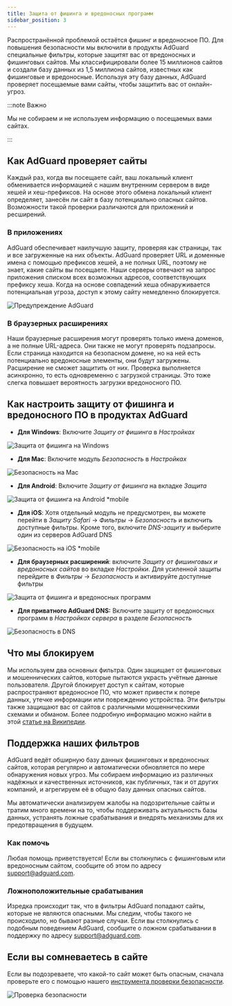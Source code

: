 ```yaml
---
title: Защита от фишинга и вредоносных программ
sidebar_position: 3
---
```


Распространённой проблемой остаётся фишинг и вредоносное ПО. Для повышения безопасности мы включили в продукты AdGuard специальные фильтры, которые защитят вас от вредоносных и фишинговых сайтов. Мы классифицировали более 15 миллионов сайтов и создали базу данных из 1,5 миллиона сайтов, известных как фишинговые и вредоносные. Используя эту базу данных, AdGuard проверяет посещаемые вами сайты, чтобы защитить вас от онлайн-угроз.

:::note Важно

Мы не собираем и не используем информацию о посещаемых вами сайтах.

:::

## Как AdGuard проверяет сайты

Каждый раз, когда вы посещаете  сайт, ваш локальный клиент обменивается информацией с нашим внутренним сервером в виде хешей и хеш-префиксов. На основе этого обмена локальный клиент определяет, занесён ли сайт в базу потенциально опасных сайтов. Возможности такой проверки различаются для приложений и ресширений.

### В приложениях

AdGuard обеспечивает наилучшую защиту, проверяя как страницы, так и все загруженные на них объекты. AdGuard проверяет URL и доменные имена с помощью префиксов хешей, а не полных URL, поэтому не знает, какие сайты вы посещаете. Наши серверы отвечают на запрос приложения списком всех возможных адресов, соответствующих префиксу хеша. Когда на основе совпадений хеша обнаруживается потенциальная угроза, доступ к этому сайту немедленно блокируется.

![Предупреждение AdGuard](https://cdn.adtidy.org/content/kb/ad_blocker/general/dangerous_website_blocked.png)

### В браузерных расширениях

Наши браузерные расширения могут проверять только имена доменов, а не полные URL-адреса. Они также не могут проверять подзапросы. Если страница находится на безопасном домене, но на ней есть потенциально вредоносные элементы, они будут загружены. Расширение не сможет защитить от них. Проверка выполняется асинхронно, то есть одновременно с загрузкой страницы. Это тоже слегка повышает вероятность загрузки вредоносного ПО.

## Как настроить защиту от фишинга и вредоносного ПО в продуктах AdGuard

- **Для Windows**: Включите *Защиту от фишинга* в *Настройках*

![Защита от фишинга на Windows](https://cdn.adtidy.org/content/kb/ad_blocker/general/windows.png)

- **Для Mac**: Включите модуль *Безопасность* в *Настройках*

![Безопасность на Mac](https://cdn.adtidy.org/content/kb/ad_blocker/general/bs_mac.png)

- **Для Android**: Включите *Защиту от фишинга* на вкладке *Защита*

![Защита от фишинга на Android *mobile](https://cdn.adtidy.org/content/kb/ad_blocker/general/bs_android.png)

- **Для iOS**: Хотя отдельный модуль не предусмотрен, вы можете перейти в *Защиту Safari* → *Фильтры* → *Безопасность* и включить доступные фильтры. Кроме того, включите *DNS-защиту* и выберите один из серверов AdGuard DNS

![Безопасность на iOS *mobile](https://cdn.adtidy.org/content/kb/ad_blocker/general/bs_ios.jpg)

- **Для браузерных расширений**: включите *Защиту от фишинговых и вредоносных сайтов* во вкладке *Настройки*. Для усиленной защиты перейдите в *Фильтры* → *Безопасность* и активируйте доступные фильтры

![Защита от фишинга и вредоносных программ](https://cdn.adtidy.org/content/kb/ad_blocker/general/extension_protection.png)

- **Для приватного AdGuard DNS:** Включите защиту от вредоносных программ в *Настройках сервера* в разделе *Безопасность*

![Безопасность в DNS](https://cdn.adtidy.org/content/kb/ad_blocker/general/bs_dns.png)

## Что мы блокируем

Мы используем два основных фильтра. Один защищает от фишинговых и мошеннических сайтов, которые пытаются украсть учётные данные пользователя. Другой блокирует доступ к сайтам, которые распространяют вредоносное ПО, что может привести к потере данных, утечке информации или повреждению устройства. Эти фильтры также защищают вас от сайтов с различными мошенническими схемами и обманом. Более подробную информацию можно найти в этой [статье на Википедии](https://ru.wikipedia.org/wiki/Фишинг).

## Поддержка наших фильтров

AdGuard ведёт обширную базу данных фишинговых и вредоносных сайтов, которая регулярно и автоматически обновляется по мере обнаружения новых угроз. Мы собираем информацию из различных надёжных и качественных источников, как публичных, так и от других компаний, и агрегируем её в общую базу данных опасных сайтов.

Мы автоматически анализируем жалобы на подозрительные сайты и тратим много времени на то, чтобы поддерживать актуальность базы данных, устранять ложные срабатывания и внедрять механизмы для их предотвращения в будущем.

### Как помочь

Любая помощь приветствуется! Если вы столкнулись с фишинговым или вредоносным сайтом, сообщите об этом по адресу <support@adguard.com>.

### Ложноположительные срабатывания

Изредка происходит так, что в фильтры AdGuard попадают сайты, которые не являются опасными. Мы следим, чтобы такого не происходило, но бывают разные случаи. Если вы столкнулись с подобным поведением AdGuard, сообщите о ложном срабатывании в поддержку по адресу <support@adguard.com>.

## Если вы сомневаетесь в сайте

Если вы подозреваете, что какой-то сайт может быть опасным, сначала проверьте его с помощью нашего [инструмента проверки безопасности](https://reports.adguard.com/welcome.html).

![Проверка безопасности](https://cdn.adtidy.org/content/kb/ad_blocker/general/site_warning.png)
